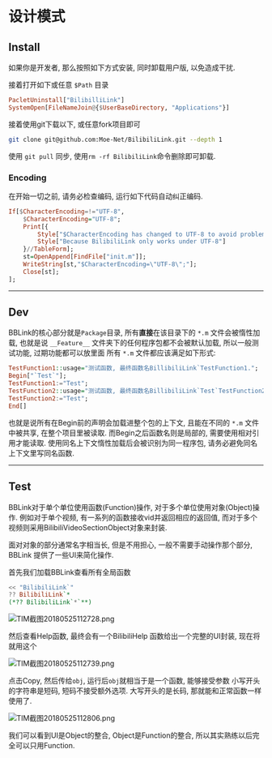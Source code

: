 # 设计模式

## Install

如果你是开发者, 那么按照如下方式安装, 同时卸载用户版, 以免造成干扰.

接着打开如下或任意 `$Path` 目录
```haskell
PacletUninstall["BilibilliLink"]
SystemOpen[FileNameJoin@{$UserBaseDirectory, "Applications"}]
```
接着使用git下载以下, 或任意fork项目即可
```bash
git clone git@github.com:Moe-Net/BilibiliLink.git --depth 1
```

使用 `git pull` 同步, 使用`rm -rf BilibiliLink`命令删除即可卸载.

### Encoding

在开始一切之前, 请务必检查编码, 运行如下代码自动纠正编码.

```haskell
If[$CharacterEncoding=!="UTF-8",
	$CharacterEncoding="UTF-8";
	Print[{
		Style["$CharacterEncoding has changed to UTF-8 to avoid problems.",Red],
		Style["Because BilibiliLink only works under UTF-8"]
	}//TableForm];
	st=OpenAppend[FindFile["init.m"]];
	WriteString[st,"$CharacterEncoding=\"UTF-8\";"];
	Close[st];
];
```


---
## Dev

BBLink的核心部分就是`Package`目录, 所有**直接**在该目录下的 `*.m` 文件会被惰性加载, 也就是说 `__Feature__` 文件夹下的任何程序包都不会被默认加载, 所以一般测试功能, 过期功能都可以放里面
所有 `*.m` 文件都应该满足如下形式:
```haskell
TestFunction1::usage="测试函数, 最终函数名BillibiliLink`TestFunction1.";
Begin["`Test`"];
TestFunction1:="Test";
TestFunction2::usage="测试函数, 最终函数名BillibiliLink`Test`TestFunction2.";
TestFunction2:="Test";
End[]
```
也就是说所有在Begin前的声明会加载进整个包的上下文, 且能在不同的 `*.m` 文件中被共享, 在整个项目里被读取.
而Begin之后函数名则是局部的, 需要使用相对引用才能读取.
使用同名上下文惰性加载后会被识别为同一程序包, 请务必避免同名上下文里写同名函数.
***

## Test

BBLink对于单个单位使用函数(Function)操作, 对于多个单位使用对象(Object)操作. 例如对于单个视频, 有一系列的函数接收vid并返回相应的返回值, 而对于多个视频则采用BilibiliVideoSectionObject对象来封装.

面对对象的部分通常名字相当长, 但是不用担心, 一般不需要手动操作那个部分, BBLink 提供了一些UI来简化操作.

首先我们加载BBLink查看所有全局函数
```haskell
<< "BilibiliLink`"
?? BilibiliLink`*
(*?? BilibiliLink`*`**)
```

![TIM截图20180525112728.png](https://i.loli.net/2018/05/25/5b07835647a60.png)

然后查看Help函数, 最终会有一个BilibiliHelp 函数给出一个完整的UI封装, 现在将就用这个

![TIM截图20180525112739.png](https://i.loli.net/2018/05/25/5b078355eee98.png)

点击Copy, 然后传给`obj`, 运行后`obj`就相当于是一个函数, 能够接受参数
小写开头的字符串是短码, 短码不接受额外选项.
大写开头的是长码, 那就能和正常函数一样使用了.

![TIM截图20180525112806.png](https://i.loli.net/2018/05/25/5b0783567c456.png)

我们可以看到UI是Object的整合, Object是Function的整合, 所以其实熟练以后完全可以只用Function.

